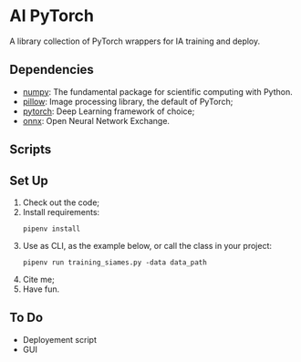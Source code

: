# AI PyTorch

A library collection of PyTorch wrappers for IA training and deploy.

## Dependencies

- [numpy](https://numpy.org/): The fundamental package for scientific computing with Python.
- [pillow](https://pypi.org/project/Pillow/): Image processing library, the default of PyTorch;
- [pytorch](https://pytorch.org/): Deep Learning framework of choice;
- [onnx](https://onnx.ai/): Open Neural Network Exchange.

## Scripts



## Set Up

1. Check out the code;
2. Install requirements:
    ```
    pipenv install
    ```
3. Use as CLI, as the example below, or call the class in your project:
    ```
   pipenv run training_siames.py -data data_path
    ```
4. Cite me;
5. Have fun.

## To Do

- Deployement script
- GUI
